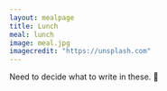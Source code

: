 ```yaml
---
layout: mealpage
title: Lunch
meal: lunch
image: meal.jpg
imagecredit: "https://unsplash.com"
---
```

Need to decide what to write in these. 🔪